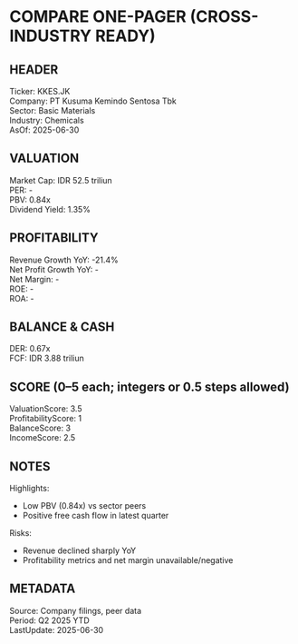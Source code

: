 # COMPARE ONE-PAGER (CROSS-INDUSTRY READY)

## HEADER
Ticker: KKES.JK  
Company: PT Kusuma Kemindo Sentosa Tbk  
Sector: Basic Materials  
Industry: Chemicals  
AsOf: 2025-06-30

## VALUATION
Market Cap: IDR 52.5 triliun  
PER: -  
PBV: 0.84x  
Dividend Yield: 1.35%

## PROFITABILITY
Revenue Growth YoY: -21.4%  
Net Profit Growth YoY: -  
Net Margin: -  
ROE: -  
ROA: -

## BALANCE & CASH
DER: 0.67x  
FCF: IDR 3.88 triliun

## SCORE (0–5 each; integers or 0.5 steps allowed)
ValuationScore: 3.5  
ProfitabilityScore: 1  
BalanceScore: 3  
IncomeScore: 2.5

## NOTES
Highlights:
- Low PBV (0.84x) vs sector peers
- Positive free cash flow in latest quarter

Risks:
- Revenue declined sharply YoY
- Profitability metrics and net margin unavailable/negative

## METADATA
Source: Company filings, peer data  
Period: Q2 2025 YTD  
LastUpdate: 2025-06-30